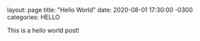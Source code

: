 layout: page
title: "Hello World"
date: 2020-08-01 17:30:00 -0300
categories: HELLO

This is a hello world post!
